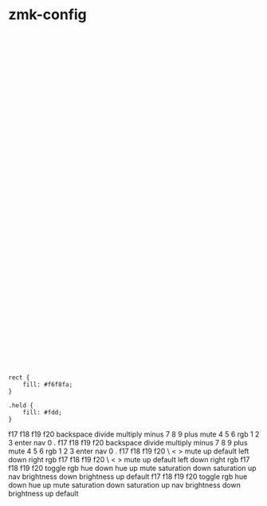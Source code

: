 # zmk-config

<svg width="672.5" height="896.5" viewBox="0 0 672.5 896.5" xmlns="http://www.w3.org/2000/svg">
<style>
    svg {
        font-family: SFMono-Regular,Consolas,Liberation Mono,Menlo,monospace;
        font-size: 14px;
        font-kerning: normal;
        text-rendering: optimizeLegibility;
        fill: #24292e;
    }

    rect {
        fill: #f6f8fa;
    }

    .held {
        fill: #fdd;
    }
</style>
<rect rx="6" ry="6" x="29.5" y="24.5" width="55" height="45" class="" />
<rect rx="6" ry="6" x="88.5" y="24.5" width="55" height="45" class="" />
<text text-anchor="middle" dominant-baseline="middle" x="116.0" y="47.0">f17</text>
<rect rx="6" ry="6" x="147.5" y="24.5" width="55" height="45" class="" />
<text text-anchor="middle" dominant-baseline="middle" x="175.0" y="47.0">f18</text>
<rect rx="6" ry="6" x="206.5" y="24.5" width="55" height="45" class="" />
<text text-anchor="middle" dominant-baseline="middle" x="234.0" y="47.0">f19</text>
<rect rx="6" ry="6" x="265.5" y="24.5" width="55" height="45" class="" />
<text text-anchor="middle" dominant-baseline="middle" x="293.0" y="47.0">f20</text>
<rect rx="6" ry="6" x="29.5" y="73.5" width="55" height="45" class="" />
<rect rx="6" ry="6" x="88.5" y="73.5" width="55" height="45" class="" />
<text text-anchor="middle" dominant-baseline="middle" x="116.0" y="96.0">backspace</text>
<rect rx="6" ry="6" x="147.5" y="73.5" width="55" height="45" class="" />
<text text-anchor="middle" dominant-baseline="middle" x="175.0" y="96.0">divide</text>
<rect rx="6" ry="6" x="206.5" y="73.5" width="55" height="45" class="" />
<text text-anchor="middle" dominant-baseline="middle" x="234.0" y="96.0">multiply</text>
<rect rx="6" ry="6" x="265.5" y="73.5" width="55" height="45" class="" />
<text text-anchor="middle" dominant-baseline="middle" x="293.0" y="96.0">minus</text>
<rect rx="6" ry="6" x="29.5" y="122.5" width="55" height="45" class="" />
<rect rx="6" ry="6" x="88.5" y="122.5" width="55" height="45" class="" />
<text text-anchor="middle" dominant-baseline="middle" x="116.0" y="145.0">7</text>
<rect rx="6" ry="6" x="147.5" y="122.5" width="55" height="45" class="" />
<text text-anchor="middle" dominant-baseline="middle" x="175.0" y="145.0">8</text>
<rect rx="6" ry="6" x="206.5" y="122.5" width="55" height="45" class="" />
<text text-anchor="middle" dominant-baseline="middle" x="234.0" y="145.0">9</text>
<rect rx="6" ry="6" x="265.5" y="122.5" width="55" height="45" class="" />
<text text-anchor="middle" dominant-baseline="middle" x="293.0" y="145.0">plus</text>
<rect rx="6" ry="6" x="29.5" y="171.5" width="55" height="45" class="" />
<text text-anchor="middle" dominant-baseline="middle" x="57.0" y="194.0">mute</text>
<rect rx="6" ry="6" x="88.5" y="171.5" width="55" height="45" class="" />
<text text-anchor="middle" dominant-baseline="middle" x="116.0" y="194.0">4</text>
<rect rx="6" ry="6" x="147.5" y="171.5" width="55" height="45" class="" />
<text text-anchor="middle" dominant-baseline="middle" x="175.0" y="194.0">5</text>
<rect rx="6" ry="6" x="206.5" y="171.5" width="55" height="45" class="" />
<text text-anchor="middle" dominant-baseline="middle" x="234.0" y="194.0">6</text>
<rect rx="6" ry="6" x="265.5" y="171.5" width="55" height="45" class="" />
<rect rx="6" ry="6" x="29.5" y="220.5" width="55" height="45" class="" />
<text text-anchor="middle" dominant-baseline="middle" x="57.0" y="243.0">rgb</text>
<rect rx="6" ry="6" x="88.5" y="220.5" width="55" height="45" class="" />
<text text-anchor="middle" dominant-baseline="middle" x="116.0" y="243.0">1</text>
<rect rx="6" ry="6" x="147.5" y="220.5" width="55" height="45" class="" />
<text text-anchor="middle" dominant-baseline="middle" x="175.0" y="243.0">2</text>
<rect rx="6" ry="6" x="206.5" y="220.5" width="55" height="45" class="" />
<text text-anchor="middle" dominant-baseline="middle" x="234.0" y="243.0">3</text>
<rect rx="6" ry="6" x="265.5" y="220.5" width="55" height="45" class="" />
<text text-anchor="middle" dominant-baseline="middle" x="293.0" y="243.0">enter</text>
<rect rx="6" ry="6" x="29.5" y="269.5" width="55" height="45" class="" />
<text text-anchor="middle" dominant-baseline="middle" x="57.0" y="292.0">nav</text>
<rect rx="6" ry="6" x="88.5" y="269.5" width="55" height="45" class="" />
<text text-anchor="middle" dominant-baseline="middle" x="116.0" y="292.0">0</text>
<rect rx="6" ry="6" x="147.5" y="269.5" width="55" height="45" class="" />
<rect rx="6" ry="6" x="206.5" y="269.5" width="55" height="45" class="" />
<text text-anchor="middle" dominant-baseline="middle" x="234.0" y="292.0">.</text>
<rect rx="6" ry="6" x="265.5" y="269.5" width="55" height="45" class="" />
<rect rx="6" ry="6" x="352.0" y="24.5" width="55" height="45" class="" />
<rect rx="6" ry="6" x="411.0" y="24.5" width="55" height="45" class="" />
<text text-anchor="middle" dominant-baseline="middle" x="438.5" y="47.0">f17</text>
<rect rx="6" ry="6" x="470.0" y="24.5" width="55" height="45" class="" />
<text text-anchor="middle" dominant-baseline="middle" x="497.5" y="47.0">f18</text>
<rect rx="6" ry="6" x="529.0" y="24.5" width="55" height="45" class="" />
<text text-anchor="middle" dominant-baseline="middle" x="556.5" y="47.0">f19</text>
<rect rx="6" ry="6" x="588.0" y="24.5" width="55" height="45" class="" />
<text text-anchor="middle" dominant-baseline="middle" x="615.5" y="47.0">f20</text>
<rect rx="6" ry="6" x="352.0" y="73.5" width="55" height="45" class="" />
<rect rx="6" ry="6" x="411.0" y="73.5" width="55" height="45" class="" />
<text text-anchor="middle" dominant-baseline="middle" x="438.5" y="96.0">backspace</text>
<rect rx="6" ry="6" x="470.0" y="73.5" width="55" height="45" class="" />
<text text-anchor="middle" dominant-baseline="middle" x="497.5" y="96.0">divide</text>
<rect rx="6" ry="6" x="529.0" y="73.5" width="55" height="45" class="" />
<text text-anchor="middle" dominant-baseline="middle" x="556.5" y="96.0">multiply</text>
<rect rx="6" ry="6" x="588.0" y="73.5" width="55" height="45" class="" />
<text text-anchor="middle" dominant-baseline="middle" x="615.5" y="96.0">minus</text>
<rect rx="6" ry="6" x="352.0" y="122.5" width="55" height="45" class="" />
<rect rx="6" ry="6" x="411.0" y="122.5" width="55" height="45" class="" />
<text text-anchor="middle" dominant-baseline="middle" x="438.5" y="145.0">7</text>
<rect rx="6" ry="6" x="470.0" y="122.5" width="55" height="45" class="" />
<text text-anchor="middle" dominant-baseline="middle" x="497.5" y="145.0">8</text>
<rect rx="6" ry="6" x="529.0" y="122.5" width="55" height="45" class="" />
<text text-anchor="middle" dominant-baseline="middle" x="556.5" y="145.0">9</text>
<rect rx="6" ry="6" x="588.0" y="122.5" width="55" height="45" class="" />
<text text-anchor="middle" dominant-baseline="middle" x="615.5" y="145.0">plus</text>
<rect rx="6" ry="6" x="352.0" y="171.5" width="55" height="45" class="" />
<text text-anchor="middle" dominant-baseline="middle" x="379.5" y="194.0">mute</text>
<rect rx="6" ry="6" x="411.0" y="171.5" width="55" height="45" class="" />
<text text-anchor="middle" dominant-baseline="middle" x="438.5" y="194.0">4</text>
<rect rx="6" ry="6" x="470.0" y="171.5" width="55" height="45" class="" />
<text text-anchor="middle" dominant-baseline="middle" x="497.5" y="194.0">5</text>
<rect rx="6" ry="6" x="529.0" y="171.5" width="55" height="45" class="" />
<text text-anchor="middle" dominant-baseline="middle" x="556.5" y="194.0">6</text>
<rect rx="6" ry="6" x="588.0" y="171.5" width="55" height="45" class="" />
<rect rx="6" ry="6" x="352.0" y="220.5" width="55" height="45" class="" />
<text text-anchor="middle" dominant-baseline="middle" x="379.5" y="243.0">rgb</text>
<rect rx="6" ry="6" x="411.0" y="220.5" width="55" height="45" class="" />
<text text-anchor="middle" dominant-baseline="middle" x="438.5" y="243.0">1</text>
<rect rx="6" ry="6" x="470.0" y="220.5" width="55" height="45" class="" />
<text text-anchor="middle" dominant-baseline="middle" x="497.5" y="243.0">2</text>
<rect rx="6" ry="6" x="529.0" y="220.5" width="55" height="45" class="" />
<text text-anchor="middle" dominant-baseline="middle" x="556.5" y="243.0">3</text>
<rect rx="6" ry="6" x="588.0" y="220.5" width="55" height="45" class="" />
<text text-anchor="middle" dominant-baseline="middle" x="615.5" y="243.0">enter</text>
<rect rx="6" ry="6" x="352.0" y="269.5" width="55" height="45" class="" />
<text text-anchor="middle" dominant-baseline="middle" x="379.5" y="292.0">nav</text>
<rect rx="6" ry="6" x="411.0" y="269.5" width="55" height="45" class="" />
<text text-anchor="middle" dominant-baseline="middle" x="438.5" y="292.0">0</text>
<rect rx="6" ry="6" x="470.0" y="269.5" width="55" height="45" class="" />
<rect rx="6" ry="6" x="529.0" y="269.5" width="55" height="45" class="" />
<text text-anchor="middle" dominant-baseline="middle" x="556.5" y="292.0">.</text>
<rect rx="6" ry="6" x="588.0" y="269.5" width="55" height="45" class="" />
<rect rx="6" ry="6" x="29.5" y="243.0" width="55" height="45" class="" />
<rect rx="6" ry="6" x="88.5" y="243.0" width="55" height="45" class="" />
<text text-anchor="middle" dominant-baseline="middle" x="116.0" y="265.5">f17</text>
<rect rx="6" ry="6" x="147.5" y="243.0" width="55" height="45" class="" />
<text text-anchor="middle" dominant-baseline="middle" x="175.0" y="265.5">f18</text>
<rect rx="6" ry="6" x="206.5" y="243.0" width="55" height="45" class="" />
<text text-anchor="middle" dominant-baseline="middle" x="234.0" y="265.5">f19</text>
<rect rx="6" ry="6" x="265.5" y="243.0" width="55" height="45" class="" />
<text text-anchor="middle" dominant-baseline="middle" x="293.0" y="265.5">f20</text>
<rect rx="6" ry="6" x="29.5" y="292.0" width="55" height="45" class="" />
<rect rx="6" ry="6" x="88.5" y="292.0" width="55" height="45" class="" />
<text text-anchor="middle" dominant-baseline="middle" x="116.0" y="314.5">\</text>
<rect rx="6" ry="6" x="147.5" y="292.0" width="55" height="45" class="" />
<rect rx="6" ry="6" x="206.5" y="292.0" width="55" height="45" class="" />
<rect rx="6" ry="6" x="265.5" y="292.0" width="55" height="45" class="" />
<rect rx="6" ry="6" x="29.5" y="341.0" width="55" height="45" class="" />
<rect rx="6" ry="6" x="88.5" y="341.0" width="55" height="45" class="" />
<text text-anchor="middle" dominant-baseline="middle" x="116.0" y="363.5"><</text>
<rect rx="6" ry="6" x="147.5" y="341.0" width="55" height="45" class="" />
<text text-anchor="middle" dominant-baseline="middle" x="175.0" y="363.5">></text>
<rect rx="6" ry="6" x="206.5" y="341.0" width="55" height="45" class="" />
<rect rx="6" ry="6" x="265.5" y="341.0" width="55" height="45" class="" />
<rect rx="6" ry="6" x="29.5" y="390.0" width="55" height="45" class="" />
<text text-anchor="middle" dominant-baseline="middle" x="57.0" y="412.5">mute</text>
<rect rx="6" ry="6" x="88.5" y="390.0" width="55" height="45" class="" />
<rect rx="6" ry="6" x="147.5" y="390.0" width="55" height="45" class="" />
<text text-anchor="middle" dominant-baseline="middle" x="175.0" y="412.5">up</text>
<rect rx="6" ry="6" x="206.5" y="390.0" width="55" height="45" class="" />
<rect rx="6" ry="6" x="265.5" y="390.0" width="55" height="45" class="" />
<rect rx="6" ry="6" x="29.5" y="439.0" width="55" height="45" class="" />
<text text-anchor="middle" dominant-baseline="middle" x="57.0" y="461.5">default</text>
<rect rx="6" ry="6" x="88.5" y="439.0" width="55" height="45" class="" />
<text text-anchor="middle" dominant-baseline="middle" x="116.0" y="461.5">left</text>
<rect rx="6" ry="6" x="147.5" y="439.0" width="55" height="45" class="" />
<text text-anchor="middle" dominant-baseline="middle" x="175.0" y="461.5">down</text>
<rect rx="6" ry="6" x="206.5" y="439.0" width="55" height="45" class="" />
<text text-anchor="middle" dominant-baseline="middle" x="234.0" y="461.5">right</text>
<rect rx="6" ry="6" x="265.5" y="439.0" width="55" height="45" class="" />
<rect rx="6" ry="6" x="29.5" y="488.0" width="55" height="45" class="" />
<text text-anchor="middle" dominant-baseline="middle" x="57.0" y="510.5">rgb</text>
<rect rx="6" ry="6" x="88.5" y="488.0" width="55" height="45" class="" />
<rect rx="6" ry="6" x="147.5" y="488.0" width="55" height="45" class="" />
<rect rx="6" ry="6" x="206.5" y="488.0" width="55" height="45" class="" />
<rect rx="6" ry="6" x="265.5" y="488.0" width="55" height="45" class="" />
<rect rx="6" ry="6" x="352.0" y="243.0" width="55" height="45" class="" />
<rect rx="6" ry="6" x="411.0" y="243.0" width="55" height="45" class="" />
<text text-anchor="middle" dominant-baseline="middle" x="438.5" y="265.5">f17</text>
<rect rx="6" ry="6" x="470.0" y="243.0" width="55" height="45" class="" />
<text text-anchor="middle" dominant-baseline="middle" x="497.5" y="265.5">f18</text>
<rect rx="6" ry="6" x="529.0" y="243.0" width="55" height="45" class="" />
<text text-anchor="middle" dominant-baseline="middle" x="556.5" y="265.5">f19</text>
<rect rx="6" ry="6" x="588.0" y="243.0" width="55" height="45" class="" />
<text text-anchor="middle" dominant-baseline="middle" x="615.5" y="265.5">f20</text>
<rect rx="6" ry="6" x="352.0" y="292.0" width="55" height="45" class="" />
<rect rx="6" ry="6" x="411.0" y="292.0" width="55" height="45" class="" />
<text text-anchor="middle" dominant-baseline="middle" x="438.5" y="314.5">\</text>
<rect rx="6" ry="6" x="470.0" y="292.0" width="55" height="45" class="" />
<rect rx="6" ry="6" x="529.0" y="292.0" width="55" height="45" class="" />
<rect rx="6" ry="6" x="588.0" y="292.0" width="55" height="45" class="" />
<rect rx="6" ry="6" x="352.0" y="341.0" width="55" height="45" class="" />
<rect rx="6" ry="6" x="411.0" y="341.0" width="55" height="45" class="" />
<text text-anchor="middle" dominant-baseline="middle" x="438.5" y="363.5"><</text>
<rect rx="6" ry="6" x="470.0" y="341.0" width="55" height="45" class="" />
<text text-anchor="middle" dominant-baseline="middle" x="497.5" y="363.5">></text>
<rect rx="6" ry="6" x="529.0" y="341.0" width="55" height="45" class="" />
<rect rx="6" ry="6" x="588.0" y="341.0" width="55" height="45" class="" />
<rect rx="6" ry="6" x="352.0" y="390.0" width="55" height="45" class="" />
<text text-anchor="middle" dominant-baseline="middle" x="379.5" y="412.5">mute</text>
<rect rx="6" ry="6" x="411.0" y="390.0" width="55" height="45" class="" />
<rect rx="6" ry="6" x="470.0" y="390.0" width="55" height="45" class="" />
<text text-anchor="middle" dominant-baseline="middle" x="497.5" y="412.5">up</text>
<rect rx="6" ry="6" x="529.0" y="390.0" width="55" height="45" class="" />
<rect rx="6" ry="6" x="588.0" y="390.0" width="55" height="45" class="" />
<rect rx="6" ry="6" x="352.0" y="439.0" width="55" height="45" class="" />
<text text-anchor="middle" dominant-baseline="middle" x="379.5" y="461.5">default</text>
<rect rx="6" ry="6" x="411.0" y="439.0" width="55" height="45" class="" />
<text text-anchor="middle" dominant-baseline="middle" x="438.5" y="461.5">left</text>
<rect rx="6" ry="6" x="470.0" y="439.0" width="55" height="45" class="" />
<text text-anchor="middle" dominant-baseline="middle" x="497.5" y="461.5">down</text>
<rect rx="6" ry="6" x="529.0" y="439.0" width="55" height="45" class="" />
<text text-anchor="middle" dominant-baseline="middle" x="556.5" y="461.5">right</text>
<rect rx="6" ry="6" x="588.0" y="439.0" width="55" height="45" class="" />
<rect rx="6" ry="6" x="352.0" y="488.0" width="55" height="45" class="" />
<text text-anchor="middle" dominant-baseline="middle" x="379.5" y="510.5">rgb</text>
<rect rx="6" ry="6" x="411.0" y="488.0" width="55" height="45" class="" />
<rect rx="6" ry="6" x="470.0" y="488.0" width="55" height="45" class="" />
<rect rx="6" ry="6" x="529.0" y="488.0" width="55" height="45" class="" />
<rect rx="6" ry="6" x="588.0" y="488.0" width="55" height="45" class="" />
<rect rx="6" ry="6" x="29.5" y="461.5" width="55" height="45" class="" />
<rect rx="6" ry="6" x="88.5" y="461.5" width="55" height="45" class="" />
<text text-anchor="middle" dominant-baseline="middle" x="116.0" y="484.0">f17</text>
<rect rx="6" ry="6" x="147.5" y="461.5" width="55" height="45" class="" />
<text text-anchor="middle" dominant-baseline="middle" x="175.0" y="484.0">f18</text>
<rect rx="6" ry="6" x="206.5" y="461.5" width="55" height="45" class="" />
<text text-anchor="middle" dominant-baseline="middle" x="234.0" y="484.0">f19</text>
<rect rx="6" ry="6" x="265.5" y="461.5" width="55" height="45" class="" />
<text text-anchor="middle" dominant-baseline="middle" x="293.0" y="484.0">f20</text>
<rect rx="6" ry="6" x="29.5" y="510.5" width="55" height="45" class="" />
<rect rx="6" ry="6" x="88.5" y="510.5" width="55" height="45" class="" />
<text text-anchor="middle" dominant-baseline="middle" x="116.0" y="524.0">toggle</text>
<text text-anchor="middle" dominant-baseline="middle" x="116.0" y="542.0">rgb</text>
<rect rx="6" ry="6" x="147.5" y="510.5" width="55" height="45" class="" />
<rect rx="6" ry="6" x="206.5" y="510.5" width="55" height="45" class="" />
<rect rx="6" ry="6" x="265.5" y="510.5" width="55" height="45" class="" />
<rect rx="6" ry="6" x="29.5" y="559.5" width="55" height="45" class="" />
<rect rx="6" ry="6" x="88.5" y="559.5" width="55" height="45" class="" />
<text text-anchor="middle" dominant-baseline="middle" x="116.0" y="573.0">hue</text>
<text text-anchor="middle" dominant-baseline="middle" x="116.0" y="591.0">down</text>
<rect rx="6" ry="6" x="147.5" y="559.5" width="55" height="45" class="" />
<text text-anchor="middle" dominant-baseline="middle" x="175.0" y="573.0">hue</text>
<text text-anchor="middle" dominant-baseline="middle" x="175.0" y="591.0">up</text>
<rect rx="6" ry="6" x="206.5" y="559.5" width="55" height="45" class="" />
<rect rx="6" ry="6" x="265.5" y="559.5" width="55" height="45" class="" />
<rect rx="6" ry="6" x="29.5" y="608.5" width="55" height="45" class="" />
<text text-anchor="middle" dominant-baseline="middle" x="57.0" y="631.0">mute</text>
<rect rx="6" ry="6" x="88.5" y="608.5" width="55" height="45" class="" />
<text text-anchor="middle" dominant-baseline="middle" x="116.0" y="622.0">saturation</text>
<text text-anchor="middle" dominant-baseline="middle" x="116.0" y="640.0">down</text>
<rect rx="6" ry="6" x="147.5" y="608.5" width="55" height="45" class="" />
<text text-anchor="middle" dominant-baseline="middle" x="175.0" y="622.0">saturation</text>
<text text-anchor="middle" dominant-baseline="middle" x="175.0" y="640.0">up</text>
<rect rx="6" ry="6" x="206.5" y="608.5" width="55" height="45" class="" />
<rect rx="6" ry="6" x="265.5" y="608.5" width="55" height="45" class="" />
<rect rx="6" ry="6" x="29.5" y="657.5" width="55" height="45" class="" />
<text text-anchor="middle" dominant-baseline="middle" x="57.0" y="680.0">nav</text>
<rect rx="6" ry="6" x="88.5" y="657.5" width="55" height="45" class="" />
<text text-anchor="middle" dominant-baseline="middle" x="116.0" y="671.0">brightness</text>
<text text-anchor="middle" dominant-baseline="middle" x="116.0" y="689.0">down</text>
<rect rx="6" ry="6" x="147.5" y="657.5" width="55" height="45" class="" />
<text text-anchor="middle" dominant-baseline="middle" x="175.0" y="671.0">brightness</text>
<text text-anchor="middle" dominant-baseline="middle" x="175.0" y="689.0">up</text>
<rect rx="6" ry="6" x="206.5" y="657.5" width="55" height="45" class="" />
<rect rx="6" ry="6" x="265.5" y="657.5" width="55" height="45" class="" />
<rect rx="6" ry="6" x="29.5" y="706.5" width="55" height="45" class="" />
<text text-anchor="middle" dominant-baseline="middle" x="57.0" y="729.0">default</text>
<rect rx="6" ry="6" x="88.5" y="706.5" width="55" height="45" class="" />
<rect rx="6" ry="6" x="147.5" y="706.5" width="55" height="45" class="" />
<rect rx="6" ry="6" x="206.5" y="706.5" width="55" height="45" class="" />
<rect rx="6" ry="6" x="265.5" y="706.5" width="55" height="45" class="" />
<rect rx="6" ry="6" x="352.0" y="461.5" width="55" height="45" class="" />
<rect rx="6" ry="6" x="411.0" y="461.5" width="55" height="45" class="" />
<text text-anchor="middle" dominant-baseline="middle" x="438.5" y="484.0">f17</text>
<rect rx="6" ry="6" x="470.0" y="461.5" width="55" height="45" class="" />
<text text-anchor="middle" dominant-baseline="middle" x="497.5" y="484.0">f18</text>
<rect rx="6" ry="6" x="529.0" y="461.5" width="55" height="45" class="" />
<text text-anchor="middle" dominant-baseline="middle" x="556.5" y="484.0">f19</text>
<rect rx="6" ry="6" x="588.0" y="461.5" width="55" height="45" class="" />
<text text-anchor="middle" dominant-baseline="middle" x="615.5" y="484.0">f20</text>
<rect rx="6" ry="6" x="352.0" y="510.5" width="55" height="45" class="" />
<rect rx="6" ry="6" x="411.0" y="510.5" width="55" height="45" class="" />
<text text-anchor="middle" dominant-baseline="middle" x="438.5" y="524.0">toggle</text>
<text text-anchor="middle" dominant-baseline="middle" x="438.5" y="542.0">rgb</text>
<rect rx="6" ry="6" x="470.0" y="510.5" width="55" height="45" class="" />
<rect rx="6" ry="6" x="529.0" y="510.5" width="55" height="45" class="" />
<rect rx="6" ry="6" x="588.0" y="510.5" width="55" height="45" class="" />
<rect rx="6" ry="6" x="352.0" y="559.5" width="55" height="45" class="" />
<rect rx="6" ry="6" x="411.0" y="559.5" width="55" height="45" class="" />
<text text-anchor="middle" dominant-baseline="middle" x="438.5" y="573.0">hue</text>
<text text-anchor="middle" dominant-baseline="middle" x="438.5" y="591.0">down</text>
<rect rx="6" ry="6" x="470.0" y="559.5" width="55" height="45" class="" />
<text text-anchor="middle" dominant-baseline="middle" x="497.5" y="573.0">hue</text>
<text text-anchor="middle" dominant-baseline="middle" x="497.5" y="591.0">up</text>
<rect rx="6" ry="6" x="529.0" y="559.5" width="55" height="45" class="" />
<rect rx="6" ry="6" x="588.0" y="559.5" width="55" height="45" class="" />
<rect rx="6" ry="6" x="352.0" y="608.5" width="55" height="45" class="" />
<text text-anchor="middle" dominant-baseline="middle" x="379.5" y="631.0">mute</text>
<rect rx="6" ry="6" x="411.0" y="608.5" width="55" height="45" class="" />
<text text-anchor="middle" dominant-baseline="middle" x="438.5" y="622.0">saturation</text>
<text text-anchor="middle" dominant-baseline="middle" x="438.5" y="640.0">down</text>
<rect rx="6" ry="6" x="470.0" y="608.5" width="55" height="45" class="" />
<text text-anchor="middle" dominant-baseline="middle" x="497.5" y="622.0">saturation</text>
<text text-anchor="middle" dominant-baseline="middle" x="497.5" y="640.0">up</text>
<rect rx="6" ry="6" x="529.0" y="608.5" width="55" height="45" class="" />
<rect rx="6" ry="6" x="588.0" y="608.5" width="55" height="45" class="" />
<rect rx="6" ry="6" x="352.0" y="657.5" width="55" height="45" class="" />
<text text-anchor="middle" dominant-baseline="middle" x="379.5" y="680.0">nav</text>
<rect rx="6" ry="6" x="411.0" y="657.5" width="55" height="45" class="" />
<text text-anchor="middle" dominant-baseline="middle" x="438.5" y="671.0">brightness</text>
<text text-anchor="middle" dominant-baseline="middle" x="438.5" y="689.0">down</text>
<rect rx="6" ry="6" x="470.0" y="657.5" width="55" height="45" class="" />
<text text-anchor="middle" dominant-baseline="middle" x="497.5" y="671.0">brightness</text>
<text text-anchor="middle" dominant-baseline="middle" x="497.5" y="689.0">up</text>
<rect rx="6" ry="6" x="529.0" y="657.5" width="55" height="45" class="" />
<rect rx="6" ry="6" x="588.0" y="657.5" width="55" height="45" class="" />
<rect rx="6" ry="6" x="352.0" y="706.5" width="55" height="45" class="" />
<text text-anchor="middle" dominant-baseline="middle" x="379.5" y="729.0">default</text>
<rect rx="6" ry="6" x="411.0" y="706.5" width="55" height="45" class="" />
<rect rx="6" ry="6" x="470.0" y="706.5" width="55" height="45" class="" />
<rect rx="6" ry="6" x="529.0" y="706.5" width="55" height="45" class="" />
<rect rx="6" ry="6" x="588.0" y="706.5" width="55" height="45" class="" />
</svg>

